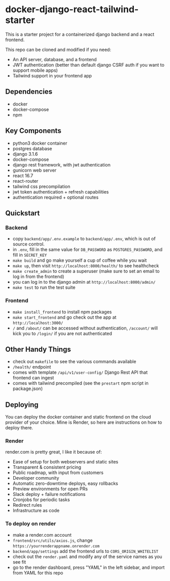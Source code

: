# docker-django-react-tailwind-starter
This is a starter project for a containerized django backend and a react frontend.

This repo can be cloned and modified if you need:
- An API server, database, and a frontend
- JWT authentication (better than default django CSRF auth if you want to support mobile apps)
- Tailwind support in your frontend app

## Dependencies
- docker
- docker-compose
- npm

## Key Components
- python3 docker container
- postgres database
- django 3.1.6
- docker-compose
- django rest framework, with jwt authentication
- gunicorn web server
- react 16.7
- react-router
- tailwind css precompilation
- jwt token authentication + refresh capabilities
- authentication required + optional routes

## Quickstart

### Backend
- copy `backend/app/.env.example` to `backend/app/.env`, which is out of source control.
- in `.env`, fill in the same value for `DB_PASSWORD` as `POSTGRES_PASSWORD`, and fill in `SECRET_KEY`
- `make build` and go make yourself a cup of coffee while you wait
- `make up`, then visit `http://localhost:8000/health/` to see healthcheck 
- `make create_admin` to create a superuser (make sure to set an email to log in from the frontend)
- you can log in to the django admin at `http://localhost:8000/admin/`
- `make test` to run the test suite

### Frontend
- `make install_frontend` to install npm packages
- `make start_frontend` and go check out the app at `http://localhost:3000/`
- `/` and `/about/` can be accessed without authentication, `/account/` will kick you to `/login/` if you are not authenticated


## Other Handy Things
- check out `makefile` to see the various commands available
- `/health/` endpoint
- comes with template `/api/v1/user-config/` Django Rest API that frontend can ingest
- comes with tailwind precompiled (see the `prestart` npm script in package.json)

## Deploying
You can deploy the docker container and static frontend on the cloud provider of your choice.
Mine is Render, so here are instructions on how to deploy there.

### Render
render.com is pretty great, I like it because of:
- Ease of setup for both webservers and static sites
- Transparent & consistent pricing
- Public roadmap, with input from customers
- Developer community
- Automatic zero-downtime deploys, easy rollbacks
- Preview environments for open PRs
- Slack deploy + failure notifications
- Cronjobs for periodic tasks
- Redirect rules
- Infrastructure as code

### To deploy on render
- make a render.com account
- `frontend/src/utils/axios.js`, change `https://yourrenderappname.onrender.com`
- `backend/app/settings` add the frontend urls to `CORS_ORIGIN_WHITELIST`
- check out the `render.yaml` and modify any of the service names as you see fit
- go to the render dashboard, press "YAML" in the left sidebar, and import from YAML for this repo

